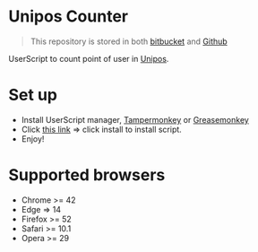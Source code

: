 # Unipos Counter

> This repository is stored in both
> [bitbucket](https://bitbucket.org/manhhomienbienthuy/unipos_counter)
> and [Github](https://github.com/manhhomienbienthuy/unipos_counter)

UserScript to count point of user in [Unipos](https://unipos.me/).

# Set up

- Install UserScript manager,
  [Tampermonkey](https://tampermonkey.net/) or
  [Greasemonkey](https://addons.mozilla.org/en-US/firefox/addon/greasemonkey/)
- Click [this
  link](https://github.com/manhhomienbienthuy/unipos_counter/raw/master/dist/unipos.user.js)
  => click install to install script.
- Enjoy!

# Supported browsers

- Chrome >= 42
- Edge => 14
- Firefox >= 52
- Safari >= 10.1
- Opera >= 29
